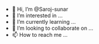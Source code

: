 - 👋 Hi, I’m @Saroj-sunar
- 👀 I’m interested in ...
- 🌱 I’m currently learning ...
- 💞️ I’m looking to collaborate on ...
- 📫 How to reach me ...

<!---
Saroj-sunar/Saroj-sunar is a ✨ special ✨ repository because its `README.md` (this file) appears on your GitHub profile.
You can click the Preview link to take a look at your changes.
--->
